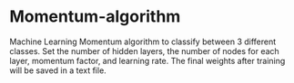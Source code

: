 # Momentum-algorithm
Machine Learning Momentum algorithm to classify between 3 different classes. Set the number of hidden layers, the number of nodes for each layer, momentum factor, and learning rate.
The final weights after training will be saved in a text file.
